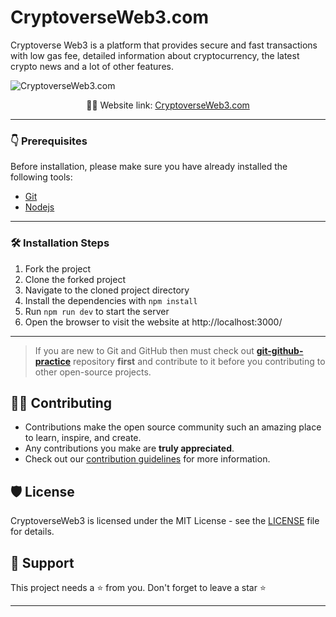 # CryptoverseWeb3.com

Cryptoverse Web3 is a platform that provides secure and fast transactions with low gas fee, detailed information about cryptocurrency, the latest crypto news and a lot of other features.

![CryptoverseWeb3.com](https://user-images.githubusercontent.com/44284877/180280558-49b53297-b1f9-4839-b082-e7d95d716291.png)

<p align="center">
    👨‍💻 Website link:
    <a href="https://cryptoverseweb3.com"> CryptoverseWeb3.com </a>
</p>

---

### 👇 Prerequisites

Before installation, please make sure you have already installed the following tools:
- [Git](https://git-scm.com/downloads)
- [Nodejs](https://nodejs.org/en/download/)

---

### 🛠️ Installation Steps

1. Fork the project
2. Clone the forked project
3. Navigate to the cloned project directory
4. Install the dependencies with `npm install`
5. Run `npm run dev` to start the server
6. Open the browser to visit the website at http://localhost:3000/

---

> If you are new to Git and GitHub then must check out **[git-github-practice](https://github.com/cryptoverseWeb3/git-github-practice)** repository **first** and contribute to it before you contributing to other open-source projects.

## 👨‍💻 Contributing

- Contributions make the open source community such an amazing place to learn, inspire, and create.
- Any contributions you make are **truly appreciated**.
- Check out our [contribution guidelines](/CONTRIBUTING.md) for more information.

## 🛡️ License

CryptoverseWeb3 is licensed under the MIT License - see the [LICENSE](LICENSE) file for details.

## 🙏 Support

This project needs a ⭐️ from you. Don't forget to leave a star ⭐️

---
